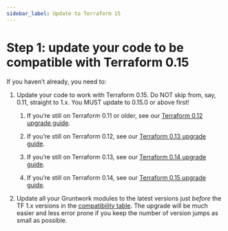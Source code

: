 ```yaml
---
sidebar_label: Update to Terraform 15
---
```


# Step 1: update your code to be compatible with Terraform 0.15

If you haven’t already, you need to:

1.  Update your code to work with Terraform 0.15. Do NOT skip from, say, 0.11, straight to 1.x. You MUST update to
    0.15.0 or above first!

    1.  If you’re still on Terraform 0.11 or older, see our
        [Terraform 0.12 upgrade guide](../../terraform-12).

    2.  If you’re still on Terraform 0.12, see our
        [Terraform 0.13 upgrade guide](../../terraform-13).

    3.  If you’re still on Terraform 0.13, see our
        [Terraform 0.14 upgrade guide](../../terraform-14).

    4.  If you’re still on Terraform 0.14, see our
        [Terraform 0.15 upgrade guide](../../terraform-15).

2.  Update all your Gruntwork modules to the latest versions just _before_ the TF 1.x versions in the [compatibility
    table](/docs/guides/stay-up-to-date/terraform/terraform-1.x/deployment-walkthrough/step-2-update-references-to-the-gruntwork-infrastructure-as-code-library#version-compatibility-table). The upgrade will be much easier and less error prone if you keep the number of version jumps as small
    as possible.


<!-- ##DOCS-SOURCER-START
{"sourcePlugin":"Local File Copier","hash":"df6b1ac72fe80e1fc8beb0fc68620d0b"}
##DOCS-SOURCER-END -->
